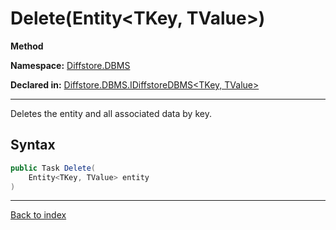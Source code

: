 # Delete(Entity<TKey, TValue>)

**Method**

**Namespace:** [Diffstore.DBMS](Diffstore.DBMS.md)

**Declared in:** [Diffstore.DBMS.IDiffstoreDBMS<TKey, TValue>](Diffstore.DBMS.IDiffstoreDBMS{TKey,TValue}.md)

------



Deletes the entity and all associated data by key.


## Syntax

```csharp
public Task Delete(
	Entity<TKey, TValue> entity
)
```

------

[Back to index](index.md)